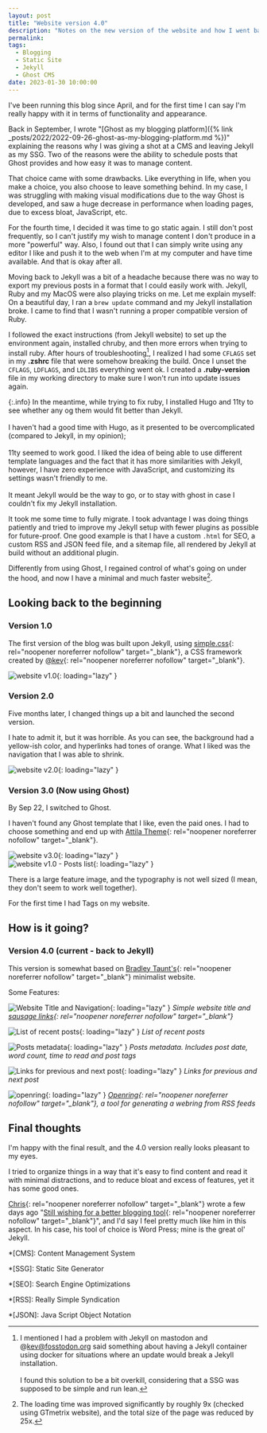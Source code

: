 ```yaml
---
layout: post
title: "Website version 4.0"
description: "Notes on the new version of the website and how I went back from Ghost to Jekyll."
permalink: 
tags:
  - Blogging
  - Static Site
  - Jekyll
  - Ghost CMS
date: 2023-01-30 10:00:00
---
```


I've been running this blog since April, and for the first time I can say I'm really happy with it in terms of functionality and appearance.

Back in September, I wrote "[Ghost as my blogging platform]({% link _posts/2022/2022-09-26-ghost-as-my-blogging-platform.md %})" explaining the reasons why I was giving a shot at a CMS and leaving Jekyll as my SSG. Two of the reasons were the ability to schedule posts that Ghost provides and how easy it was to manage content.

That choice came with some drawbacks. Like everything in life, when you make a choice, you also choose to leave something behind. In my case, I was struggling with making visual modifications due to the way Ghost is developed, and saw a huge decrease in performance when loading pages, due to excess bloat, JavaScript, etc.

For the fourth time, I decided it was time to go static again. I still don't post frequently, so I can't justify my wish to manage content I don't produce in a more "powerful" way. Also, I found out that I can simply write using any editor I like and push it to the web when I'm at my computer and have time available. And that is okay after all.

Moving back to Jekyll was a bit of a headache because there was no way to export my previous posts in a format that I could easily work with. Jekyll, Ruby and my MacOS were also playing tricks on me. Let me explain myself: On a beautiful day, I ran a `brew update` command and my Jekyll installation broke. I came to find that I wasn't running a proper compatible version of Ruby.

I followed the exact instructions (from Jekyll website) to set up the environment again, installed chruby, and then more errors when trying to install ruby. After hours of troubleshooting[^1], I realized I had some `CFLAGS` set in my **.zshrc** file that were somehow breaking the build. Once I unset the `CFLAGS`, `LDFLAGS`, and `LDLIBS` everything went ok. I created a **.ruby-version** file in my working directory to make sure I won't run into update issues again.

{:.info}
In the meantime, while trying to fix ruby, I installed Hugo and 11ty to see whether any og them would fit better than Jekyll.<br><br>I haven't had a good time with Hugo, as it presented to be overcomplicated (compared to Jekyll, in my opinion);<br><br>11ty seemed to work good. I liked the idea of being able to use different template languages and the fact that it has more similarities with Jekyll, however, I have zero experience with JavaScript, and customizing its settings wasn't friendly to me.<br><br>It meant Jekyll would be the way to go, or to stay with ghost in case I couldn't fix my Jekyll installation.

It took me some time to fully migrate. I took advantage I was doing things patiently and tried to improve my Jekyll setup with fewer plugins as possible for future-proof. One good example is that I have a custom `.html` for SEO, a custom RSS and JSON feed file, and a sitemap file, all rendered by Jekyll at build without an additional plugin.

Differently from using Ghost, I regained control of what's going on under the hood, and now I have a minimal and much faster website[^2].

## Looking back to the beginning

### Version 1.0

The first version of the blog was built upon Jekyll, using [simple.css](https://simplecss.org/){: rel="noopener noreferrer nofollow" target="_blank"}, a CSS framework created by [@kev](https://fosstodon.org/@kev){: rel="noopener noreferrer nofollow" target="_blank"}.

![website v1.0](/assets/images/general/B7857668-F9A6-47C1-9048-4F66E556679E-287657614.webp){: loading="lazy" }

### Version 2.0

Five months later, I changed things up a bit and launched the second version.

I hate to admit it, but it was horrible. As you can see, the background had a yellow-ish color, and hyperlinks had tones of orange. What I liked was the navigation that I was able to shrink.

![website v2.0](/assets/images/general/C0295DF6-53E1-4225-BF87-1FFED7B53A84-1809084866.webp){: loading="lazy" }

### Version 3.0 (Now using Ghost)

By Sep 22, I switched to Ghost.

I haven't found any Ghost template that I like, even the paid ones. I had to choose something and end up with [Attila Theme](https://attila.peteramende.de/){: rel="noopener noreferrer nofollow" target="_blank"}.

![website v3.0](/assets/images/general/AA7AE463-30E3-455B-B102-9E74B2BF6472-1064595816.webp){: loading="lazy" }  
![website v1.0 - Posts list](/assets/images/general/7B839340-6B71-4CE2-97BD-B01CE8937DCC-1802060500.webp){: loading="lazy" }

There is a large feature image, and the typography is not well sized (I mean, they don't seem to work well together).

For the first time I had Tags on my website.

## How is it going?

### Version 4.0 (current - back to Jekyll)

This version is somewhat based on [Bradley Taunt's](https://bt.ht/){: rel="noopener noreferrer nofollow" target="_blank"} minimalist website.

Some Features:

![Website Title and Navigation](/assets/images/general/3E8688EE-952F-440D-A1C2-48D9029F22A3-217874859.webp){: loading="lazy" }
*Simple website title and [sausage links](https://bt.ht/hamburger-menu-alternative/){: rel="noopener noreferrer nofollow" target="_blank"}*

![List of recent posts](/assets/images/general/4CA0874B-6992-4BAC-8093-16587F9FB2D8-1211198854.webp){: loading="lazy" }
*List of recent posts*

![Posts metadata](/assets/images/general/E3E05D60-4985-4EAC-8CBA-6A7C137ADAFE-1084587838.webp){: loading="lazy" }
*Posts metadata. Includes post date, word count, time to read and post tags*

![Links for previous and next post](/assets/images/general/FB162412-7A4D-4A26-87AF-21491FA6C785-704195110.webp){: loading="lazy" }
*Links for previous and next post*

![openring](/assets/images/general/9A6D484B-29D7-471E-A9DC-B7B8C81CC89F-556260798.webp){: loading="lazy" }
*[Openring](https://git.sr.ht/~sircmpwn/openring){: rel="noopener noreferrer nofollow" target="_blank"}, a tool for generating a webring from RSS feeds*

## Final thoughts

I'm happy with the final result, and the 4.0 version really looks pleasant to my eyes.

I tried to organize things in a way that it's easy to find content and read it with minimal distractions, and to reduce bloat and excess of features, yet it has some good ones.

[Chris](https://mastodon.chriswiegman.com/@chris){: rel="noopener noreferrer nofollow" target="_blank"} wrote a few days ago "[Still wishing for a better blogging tool](https://chriswiegman.com/2023/01/still-wishing-for-a-better-blogging-tool/){: rel="noopener noreferrer nofollow" target="_blank"}", and I'd say I feel pretty much like him in this aspect. In his case, his tool of choice is Word Press; mine is the great ol' Jekyll.


[^1]: I mentioned I had a problem with Jekyll on mastodon and @kev@fosstodon.org said something about having a Jekyll container using docker for situations where an update would break a Jekyll installation.<br><br>I found this solution to be a bit overkill, considering that a SSG was supposed to be simple and run lean.

[^2]: The loading time was improved significantly by roughly 9x (checked using GTmetrix website), and the total size of the page was reduced by 25x.

*[CMS]: Content Management System

*[SSG]: Static Site Generator

*[SEO]: Search Engine Optimizations

*[RSS]: Really Simple Syndication

*[JSON]: Java Script Object Notation



